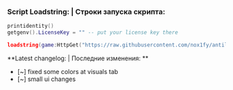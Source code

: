 ### Script Loadstring: | Строки запуска скрипта:

```lua
printidentity()
getgenv().LicenseKey = "" -- put your license key there

loadstring(game:HttpGet("https://raw.githubusercontent.com/nox1fy/antilose.cc/refs/heads/main/main.lua", true))()
```


**Latest changelog: | Последние изменения: **
 - \[~] fixed some colors at visuals tab
 - \[~] small ui changes
